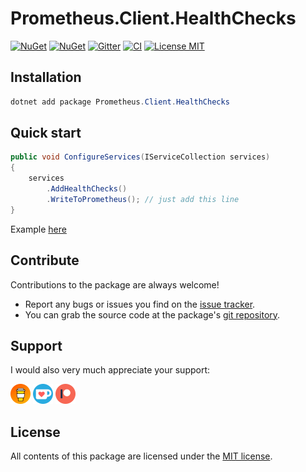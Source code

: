 # Prometheus.Client.HealthChecks

[![NuGet](https://img.shields.io/nuget/v/Prometheus.Client.HealthChecks.svg)](https://www.nuget.org/packages/Prometheus.Client.HealthChecks)
[![NuGet](https://img.shields.io/nuget/dt/Prometheus.Client.HealthChecks.svg)](https://www.nuget.org/packages/Prometheus.Client.HealthChecks)
[![Gitter](https://img.shields.io/gitter/room/PrometheusClientNet/community.svg)](https://gitter.im/PrometheusClientNet/community)
[![CI](https://github.com/PrometheusClientNet/Prometheus.Client.HealthChecks/workflows/CI/badge.svg)](https://github.com/PrometheusClientNet/Prometheus.Client.HealthChecks/actions?query=workflow%3ACI)
[![License MIT](https://img.shields.io/badge/license-MIT-green.svg)](https://opensource.org/licenses/MIT) 

## Installation
```c#
dotnet add package Prometheus.Client.HealthChecks
```

## Quick start

```c#
public void ConfigureServices(IServiceCollection services)
{
    services
        .AddHealthChecks()
        .WriteToPrometheus(); // just add this line
}
```

Example [here](https://github.com/PrometheusClientNet/Prometheus.Client.Examples/tree/master/HealthChecks/HealthChecks_3.1)

## Contribute

Contributions to the package are always welcome!

* Report any bugs or issues you find on the [issue tracker](https://github.com/PrometheusClientNet/Prometheus.Client.HealthChecks/issues).
* You can grab the source code at the package's [git repository](https://github.com/PrometheusClientNet/Prometheus.Client.HealthChecks).

## Support

I would also very much appreciate your support:

<a href="https://www.buymeacoffee.com/phnx47"><img width="32px" src="https://raw.githubusercontent.com/phnx47/files/master/button-sponsors/bmac0.png" alt="Buy Me A Coffee"></a>
<a href="https://ko-fi.com/phnx47"><img width="32px" src="https://raw.githubusercontent.com/phnx47/files/master/button-sponsors/kofi0.png" alt="Support me on ko-fi"></a>
<a href="https://www.patreon.com/phnx47"><img width="32px" src="https://raw.githubusercontent.com/phnx47/files/master/button-sponsors/patreon0.png" alt="Support me on Patreon"></a>


## License

All contents of this package are licensed under the [MIT license](https://opensource.org/licenses/MIT).
